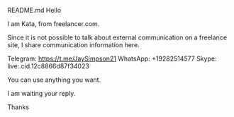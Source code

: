 README.md
Hello

I am Kata, from freelancer.com.

Since it is not possible to talk about external communication on a freelance site, I share communication information here.

Telegram: https://t.me/JaySimpson21 WhatsApp: +19282514577 Skype: live:.cid.12c8866d87f34023

You can use anything you want.

I am waiting your reply.

Thanks

